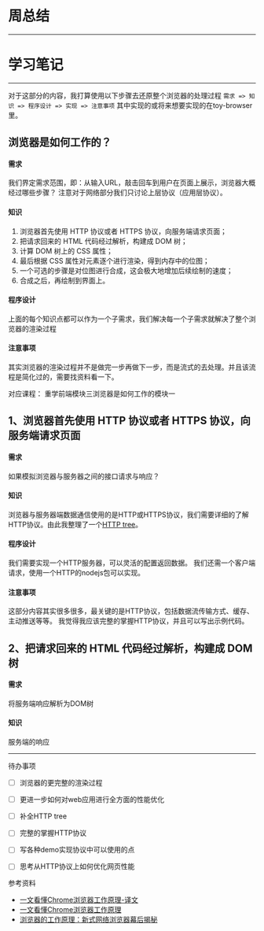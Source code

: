 # 周总结


----
# 学习笔记
---
对于这部分的内容，我打算使用以下步骤去还原整个浏览器的处理过程
`需求 => 知识 => 程序设计 => 实现 => 注意事项`
其中实现的或将来想要实现的在toy-browser里。

## 浏览器是如何工作的？
#### 需求
我们界定需求范围，即：从输入URL，敲击回车到用户在页面上展示，浏览器大概经过哪些步骤？
注意对于网络部分我们只讨论上层协议（应用层协议）。

#### 知识
1. 浏览器首先使用 HTTP 协议或者 HTTPS 协议，向服务端请求页面；
2. 把请求回来的 HTML 代码经过解析，构建成 DOM 树；
3. 计算 DOM 树上的 CSS 属性；
4. 最后根据 CSS 属性对元素逐个进行渲染，得到内存中的位图；
5. 一个可选的步骤是对位图进行合成，这会极大地增加后续绘制的速度；
6. 合成之后，再绘制到界面上。

#### 程序设计
上面的每个知识点都可以作为一个子需求，我们解决每一个子需求就解决了整个浏览器的渲染过程

#### 注意事项
其实浏览器的渲染过程并不是做完一步再做下一步，而是流式的去处理。并且该流程是简化过的，需要找资料看一下。

对应课程：
重学前端模块三浏览器是如何工作的模块一


## 1、浏览器首先使用 HTTP 协议或者 HTTPS 协议，向服务端请求页面
#### 需求
如果模拟浏览器与服务器之间的接口请求与响应？

#### 知识
浏览器与服务器端数据通信使用的是HTTP或HTTPS协议，我们需要详细的了解HTTP协议。由此我整理了一个[HTTP tree](./assets/HTTP-tree.md)。

#### 程序设计
我们需要实现一个HTTP服务器，可以灵活的配置返回数据。
我们还需一个客户端请求，使用一个HTTP的nodejs包可以实现。

#### 注意事项
这部分内容其实很多很多，最关键的是HTTP协议，包括数据流传输方式、缓存、主动推送等等。
我觉得我应该完整的掌握HTTP协议，并且可以写出示例代码。

## 2、把请求回来的 HTML 代码经过解析，构建成 DOM 树
#### 需求
将服务端响应解析为DOM树

#### 知识
服务端的响应

---

待办事项
- [ ] 浏览器的更完整的渲染过程
- [ ] 更进一步如何对web应用进行全方面的性能优化
- [ ] 补全HTTP tree
- [ ] 完整的掌握HTTP协议
- [ ] 写各种demo实现协议中可以使用的点
- [ ] 思考从HTTP协议上如何优化网页性能


参考资料
- [一文看懂Chrome浏览器工作原理-译文](https://juejin.im/post/6844904046411644941)
- [一文看懂Chrome浏览器工作原理](https://developers.google.com/web/resources/contributors/kosamari)
- [浏览器的工作原理：新式网络浏览器幕后揭秘](https://www.html5rocks.com/zh/tutorials/internals/howbrowserswork/)



